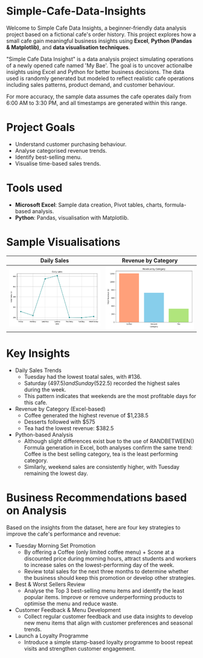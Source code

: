 # Simple-Cafe-Data-Insights
Welcome to Simple Cafe Data Insights, a beginner-friendly data analysis project based on a fictional cafe's order history.
This project explores how a small cafe gain meaningful business insights using **Excel**, **Python (Pandas & Matplotlib)**, and **data visualisation techniques**.

"Simple Cafe Data Insighst" is a data analysis project simulating operations of a newly opened cafe named 'My Bae'. The goal is to uncover actionalbe insights using Excel and Python for better business decisions. The data used is randomly generated but modeled to reflect realistic cafe operations including sales patterns, product demand, and customer behaviour.

For more accuracy, the sample data assumes the cafe operates daily from 6:00 AM to 3:30 PM, and all timestamps are generated within this range. 

# Project Goals
- Understand customer purchasing behaviour.
- Analyse categorised revenue trends.
- Identify best-selling menu.
- Visualise time-based sales trends.

# Tools used
- **Microsoft Excel**: Sample data creation, Pivot tables, charts, formula-based analysis.
- **Python**: Pandas, visualisation with Matplotlib.

# Sample Visualisations
| Daily Sales | Revenue by Category |
|-------------|------------------------|
| ![Sales per Day](Sales%20per%20Day.png) | ![Revenue by Category](Revenue%20by%20Category.png) |

# Key Insights
* Daily Sales Trends
    - Tuesday had the lowest toatal sales, with #136.
    - Saturday ($497.5) and Sunday ($522.5) recorded the highest sales during the week.
    - This pattern indicates that weekends are the most profitable days for this cafe.
* Revenue by Category (Excel-based)
    - Coffee generated the highest revenue of $1,238.5
    - Desserts followed with $575
    - Tea had the lowest revenue: $382.5
* Python-based Analysis
    - Although slight differences exist bue to the use of RANDBETWEEN() Formula generation in Excel, both analyses confirm the same trend:
  Coffee is the best selling category, tea is the least performing category.
    - Similarly, weekend sales are consistently higher, with Tuesday remaining the lowest day.
      
# Business Recommendations based on Analysis
Based on the insights from the dataset, here are four key strategies to improve the cafe's performance and revenue:

* Tuesday Morning Set Promotion
   - By offering a Coffee (only limited coffee menu) + Scone at a discounted price during morning hours, attract students and workers to increase sales on the lowest-performing day of the week.
   - Review total sales for the next three months to determine whether the business should keep this promotion or develop other strategies.
* Best & Worst Sellers Review
   - Analyse the Top 3 best-selling menu items and identify the least popular items. Improve or remove underperforming products to optimise the menu and reduce waste.
* Customer Feedback & Menu Development
   - Collect regular customer feedback and use data insights to develop new menu items that align with customer preferences and seasonal trends.
* Launch a Loyalty Programme
   - Introduce a simple stamp-based loyalty programme to boost repeat visits and strengthen customer engagement. 


  

